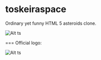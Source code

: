 toskeiraspace
=============

Ordinary yet funny HTML 5 asteroids clone.


![Alt ts](https://raw.githubusercontent.com/EsmerilProgramming/toskeiraspace/master/ts.png)



=== Official logo:

![Alt ts](https://raw.githubusercontent.com/EsmerilProgramming/toskeiraspace/master/logo.png)
